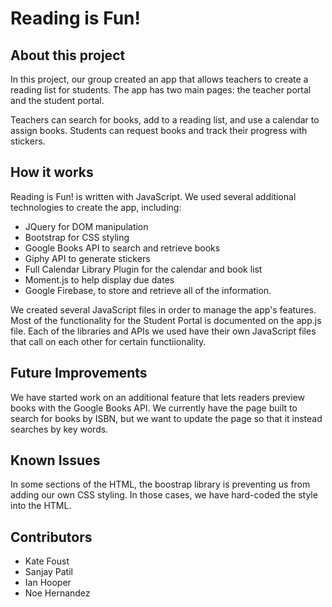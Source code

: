 # Reading is Fun!

## About this project

In this project, our group created an app that allows teachers to create a reading list for students. The app has two main pages: the teacher portal and the student portal. 

Teachers can search for books, add to a reading list, and use a calendar to assign books. Students can request books and track their progress with stickers.

## How it works

Reading is Fun! is written with JavaScript. We used several additional technologies to create the app, including:
* JQuery for DOM manipulation
* Bootstrap for CSS styling
* Google Books API to search and retrieve books
* Giphy API to generate stickers
* Full Calendar Library Plugin for the calendar and book list
* Moment.js to help display due dates
* Google Firebase, to store and retrieve all of the information. 

We created several JavaScript files in order to manage the app's features. Most of the functionality for the Student Portal is documented on the app.js file. Each of the libraries and APIs we used have their own JavaScript files that call on each other for certain functiionality. 


## Future Improvements

We have started work on an additional feature that lets readers preview books with the Google Books API. We currently have the page built to search for books by ISBN, but we want to update the page so that it instead searches by key words.

## Known Issues

In some sections of the HTML, the boostrap library is preventing us from adding our own CSS styling. In those cases, we have hard-coded the style into the HTML. 

## Contributors 
* Kate Foust
* Sanjay Patil
* Ian Hooper
* Noe Hernandez

